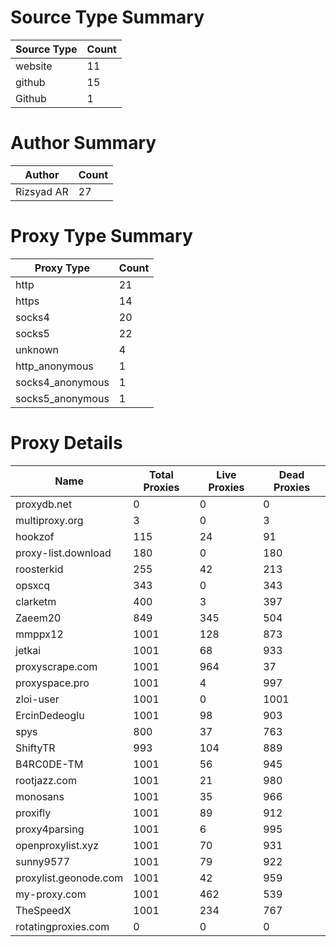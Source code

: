 # Source Type Summary

| Source Type | Count |
|-------------|-------|
| website | 11 |
| github | 15 |
| Github | 1 |


# Author Summary

| Author | Count |
|--------|-------|
| Rizsyad AR | 27 |


# Proxy Type Summary

| Proxy Type | Count |
|------------|-------|
| http | 21 |
| https | 14 |
| socks4 | 20 |
| socks5 | 22 |
| unknown | 4 |
| http_anonymous | 1 |
| socks4_anonymous | 1 |
| socks5_anonymous | 1 |


# Proxy Details

| Name | Total Proxies | Live Proxies | Dead Proxies |
|------|---------------|--------------|---------------|
| proxydb.net | 0 | 0 | 0 |
| multiproxy.org | 3 | 0 | 3 |
| hookzof | 115 | 24 | 91 |
| proxy-list.download | 180 | 0 | 180 |
| roosterkid | 255 | 42 | 213 |
| opsxcq | 343 | 0 | 343 |
| clarketm | 400 | 3 | 397 |
| Zaeem20 | 849 | 345 | 504 |
| mmppx12 | 1001 | 128 | 873 |
| jetkai | 1001 | 68 | 933 |
| proxyscrape.com | 1001 | 964 | 37 |
| proxyspace.pro | 1001 | 4 | 997 |
| zloi-user | 1001 | 0 | 1001 |
| ErcinDedeoglu | 1001 | 98 | 903 |
| spys | 800 | 37 | 763 |
| ShiftyTR | 993 | 104 | 889 |
| B4RC0DE-TM | 1001 | 56 | 945 |
| rootjazz.com | 1001 | 21 | 980 |
| monosans | 1001 | 35 | 966 |
| proxifly | 1001 | 89 | 912 |
| proxy4parsing | 1001 | 6 | 995 |
| openproxylist.xyz | 1001 | 70 | 931 |
| sunny9577 | 1001 | 79 | 922 |
| proxylist.geonode.com | 1001 | 42 | 959 |
| my-proxy.com | 1001 | 462 | 539 |
| TheSpeedX | 1001 | 234 | 767 |
| rotatingproxies.com | 0 | 0 | 0 |
